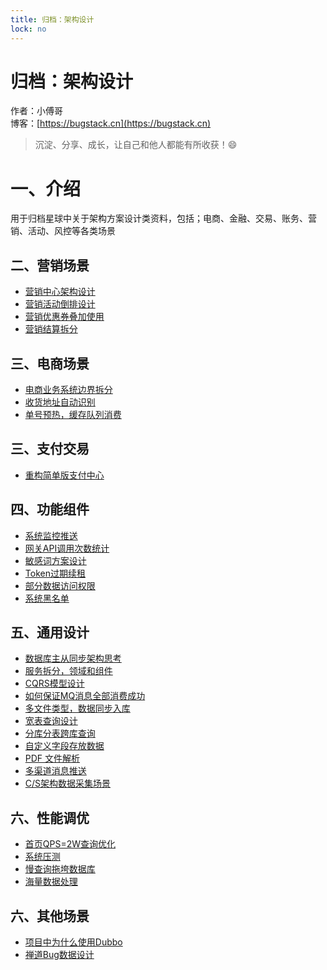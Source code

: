 ```yaml
---
title: 归档：架构设计
lock: no
---
```


# 归档：架构设计

作者：小傅哥
<br/>博客：[https://bugstack.cn](https://bugstack.cn)

> 沉淀、分享、成长，让自己和他人都能有所收获！😄

# 一、介绍

用于归档星球中关于架构方案设计类资料，包括；电商、金融、交易、账务、营销、活动、风控等各类场景

## 二、营销场景

- [营销中心架构设计](https://t.zsxq.com/056eiMrJ6)
- [营销活动倒排设计](https://t.zsxq.com/05aIYRb2F)
- [营销优惠券叠加使用](https://t.zsxq.com/05AUVZRBu)
- [营销结算拆分](https://t.zsxq.com/05FQzbAqn)

## 三、电商场景

- [电商业务系统边界拆分](https://t.zsxq.com/05i2jiE6a)
- [收货地址自动识别](https://t.zsxq.com/05FAiy7AE)
- [单号预热，缓存队列消费](https://t.zsxq.com/05A276aEI)

## 三、支付交易

- [重构简单版支付中心](https://t.zsxq.com/05MVjmMFI)

## 四、功能组件

- [系统监控推送](https://t.zsxq.com/05FQzbAqn)
- [网关API调用次数统计](https://t.zsxq.com/05YzbEu76)
- [敏感词方案设计](https://t.zsxq.com/05uZf2nI6)
- [Token过期续租](https://t.zsxq.com/05NZJEaqv)
- [部分数据访问权限](https://t.zsxq.com/05Y7euVBE)
- [系统黑名单](https://t.zsxq.com/05MVZnYJi)

## 五、通用设计

- [数据库主从同步架构思考](https://t.zsxq.com/05QZ7ubY7)
- [服务拆分，领域和组件](https://t.zsxq.com/05F23rFq3)
- [CQRS模型设计](https://t.zsxq.com/05j2RfqzR)
- [如何保证MQ消息全部消费成功](https://t.zsxq.com/05qNRJ6qF)
- [多文件类型，数据同步入库](https://t.zsxq.com/05nmm62ZJ)
- [宽表查询设计](https://t.zsxq.com/05mu3vfuF)
- [分库分表跨库查询](https://t.zsxq.com/05zbyRJae)
- [自定义字段存放数据](https://t.zsxq.com/05AMFY7QV)
- [PDF 文件解析](https://t.zsxq.com/05AUzRjmm)
- [多渠道消息推送](https://t.zsxq.com/0562Fy3nm)
- [C/S架构数据采集场景](https://t.zsxq.com/05Ba2r72f)

## 六、性能调优

- [首页QPS=2W查询优化](https://t.zsxq.com/053JqVFUJ)
- [系统压测](https://t.zsxq.com/05iYzNrzb)
- [慢查询拖垮数据库](https://t.zsxq.com/05y3zvji2)
- [海量数据处理](https://t.zsxq.com/05BIei2Fq)

## 六、其他场景

- [项目中为什么使用Dubbo](https://t.zsxq.com/05uFMniYJ)
- [禅道Bug数据设计](https://t.zsxq.com/053RNfY3z)

